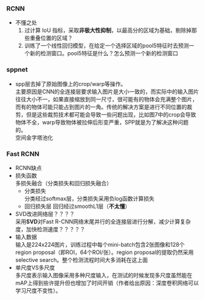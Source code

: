 
### RCNN
- 不懂之处  
  1. 过计算 IoU 指标，采取**非极大性抑制**，以最高分的区域为基础，剔除掉那些重叠位置的区域？
  2. 训练了一个线性回归模型，在给定一个选择区域的pool5特征时去预测一个新的检测窗口。pool5特征是什么？怎么预测一个新的检测窗口

### sppnet
- spp层去掉了原始图像上的crop/warp等操作。  
   主要原因是CNN的全连接层要求输入图片是大小一致的，而实际中的输入图片往往大小不一，如果直接缩放到同一尺寸，很可能有的物体会充满整个图片，而有的物体可能只能占到图片的一角。传统的解决方案是进行不同位置的裁剪，但是这些裁剪技术都可能会导致一些问题出现，比如图7中的crop会导致物体不全，warp导致物体被拉伸后形变严重，SPP就是为了解决这种问题的。  
   空间金字塔池化

### Fast RCNN
- RCNN缺点
- 损失函数  
  多损失融合（分类损失和回归损失融合）  
  - 分类损失  
    分类经过softmax层，分类损失采用负log函数计算损失 
  - 回归损失层
    回归经过smoothL1层（**不太懂**）
- SVD改进网络层？？？？  
  采用**SVD**对Fast R-CNN网络末尾并行的全连接层进行分解，减少计算复杂度，加快检测速度？？？？？
- 输入数据  
  输入是224x224图片，训练过程中每个mini-batch包含2张图像和128个region proposal（即ROI，64个ROI/张）。region proposal的提取仍然采用selective search。整个检测流程时间大多消耗在这上面
 - 单尺度VS多尺度  
   多尺度表示输入图像采用多种尺度输入，在测试的时候发现多尺度虽然能在mAP上得到些许提升但也增加了时间开销（作者给出原因：深度卷积网络可以学习尺度不变性）。
<!--stackedit_data:
eyJoaXN0b3J5IjpbMTg0NDI5NTkzNCwtOTkzNTMwNDA3LDcwND
MwMDY2NiwtNDEyOTgxMzksMTI1MDY2NzgyNiwxMTQwOTcwMjc1
LDcyNzkyMDI4MCw5NTI0NTQzMTIsMTEwODQ4OTE1NiwtMTk2OT
k5NTcwMiwxNTc2NTIwMjAxLC0xMjQ5MTIzODQ1LC0yMDg4NzQ2
NjEyXX0=
-->